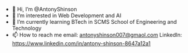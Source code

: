 - 👋 Hi, I’m @AntonyShinson
- 👀 I’m interested in Web Development and AI
- 🌱 I’m currently learning BTech in SCMS School of Engineering and Technology
- 📫 How to reach me
             email: antonyshinson007@gmaol.com
             LinkedIn: https://www.linkedin.com/in/antony-shinson-8647a12a1
